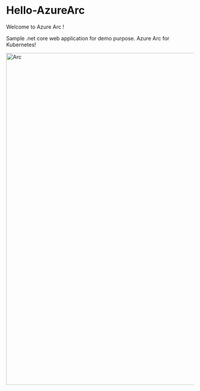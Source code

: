 # Hello-AzureArc
Welcome to Azure Arc !

Sample .net core web application for demo purpose. Azure Arc for Kubernetes!

<img width="894" alt="Arc" src="https://user-images.githubusercontent.com/4745102/124698072-a9b56500-df05-11eb-8f1f-9b0ff7a821e4.PNG">
